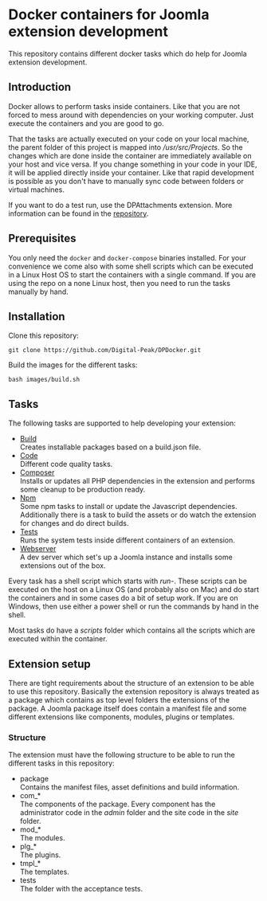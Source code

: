 # Docker containers for Joomla extension development
This repository contains different docker tasks which do help for Joomla extension development.

## Introduction
Docker allows to perform tasks inside containers. Like that you are not forced to mess around with dependencies on your working computer. Just execute the containers and you are good to go.

That the tasks are actually executed on your code on your local machine, the parent folder of this project is mapped into _/usr/src/Projects_. So the changes which are done inside the container are immediately available on your host and vice versa. If you change something in your code in your IDE, it will be applied directly inside your container. Like that rapid development is possible as you don't have to manually sync code between folders or virtual machines.

If you want to do a test run, use the DPAttachments extension. More information can be found in the [repository](https://github.com/Digital-Peak/DPAttachments).

## Prerequisites
You only need the `docker` and `docker-compose` binaries installed. For your convenience we come also with some shell scripts which can be executed in a Linux Host OS to start the containers with a single command. If you are using the repo on a none Linux host, then you need to run the tasks manually by hand.

## Installation
Clone this repository:

`git clone https://github.com/Digital-Peak/DPDocker.git`

Build the images for the different tasks:

`bash images/build.sh`

## Tasks
The following tasks are supported to help developing your extension:

- [Build](build)  
Creates installable packages based on a build.json file.
- [Code](code)  
Different code quality tasks.
- [Composer](composer)  
Installs or updates all PHP dependencies in the extension and performs some cleanup to be production ready.
- [Npm](npm)  
Some npm tasks to install or update the Javascript dependencies. Additionally there is a task to build the assets or do watch the extension for changes and do direct builds.
- [Tests](tests)  
Runs the system tests inside different containers of an extension.
- [Webserver](webserver)  
A dev server which set's up a Joomla instance and installs some extensions out of the box.

Every task has a shell script which starts with _run-_. These scripts can be executed on the host on a Linux OS (and probably also on Mac) and do start the containers and in some cases do a bit of setup work. If you are on Windows, then use either a power shell or run the commands by hand in the shell.

Most tasks do have a _scripts_ folder which contains all the scripts which are executed within the container.

## Extension setup
There are tight requirements about the structure of an extension to be able to use this repository. Basically the extension repository is always treated as a package which contains as top level folders the extensions of the package. A Joomla package itself does contain a manifest file and some different extensions like components, modules, plugins or templates.

### Structure
The extension must have the following structure to be able to run the different tasks in this repository:

- package  
Contains the manifest files, asset definitions and build information.
- com_*  
The components of the package. Every component has the administrator code in the _admin_ folder and the site code in the _site_ folder.
- mod_*  
The modules.
- plg_*  
The plugins.
- tmpl_*  
The templates.
- tests  
The folder with the acceptance tests.
